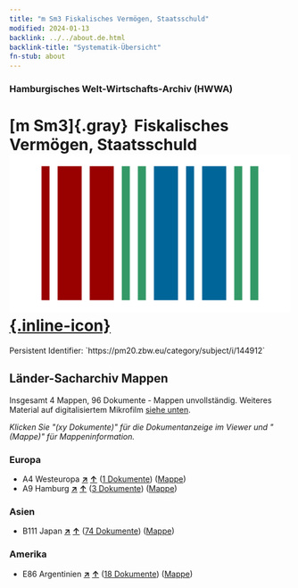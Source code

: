 ```yaml
---
title: "m Sm3 Fiskalisches Vermögen, Staatsschuld"
modified: 2024-01-13
backlink: ../../about.de.html
backlink-title: "Systematik-Übersicht"
fn-stub: about
---
```


### Hamburgisches Welt-Wirtschafts-Archiv (HWWA)

# [m Sm3]{.gray}&#8201; Fiskalisches Vermögen, Staatsschuld &#160; [![Wikidata](/images/Wikidata-logo.svg "Wikidata"){.inline-icon}](http://www.wikidata.org/entity/Q104700257)

<div class="hint">Persistent Identifier: `https://pm20.zbw.eu/category/subject/i/144912`</div>







## Länder-Sacharchiv Mappen






Insgesamt 4 Mappen, 96 Dokumente - Mappen unvollständig. Weiteres Material auf digitalisiertem Mikrofilm [siehe unten](#filmsections).

_Klicken Sie "(xy Dokumente)" für die Dokumentanzeige im Viewer und "(Mappe)" für Mappeninformation._




### Europa

- A4 Westeuropa [**&nearr;**](../../../geo/i/140897/about.de.html "Westeuropa (alle Mappen)") [**&uarr;**](../../../geo/about.de.html#A4 "Ländersystematik") (<a href="https://pm20.zbw.eu/iiifview/folder/sh/140897,144912" title="über: Westeuropa : Fiskalisches Vermögen, Staatsschuld" target="_blank">1 Dokumente</a>) ([Mappe](../../../../folder/sh/1408xx/140897/1449xx/144912/about.de.html))
- A9 Hamburg [**&nearr;**](../../../geo/i/140905/about.de.html "Hamburg (alle Mappen)") [**&uarr;**](../../../geo/about.de.html#A9 "Ländersystematik") (<a href="https://pm20.zbw.eu/iiifview/folder/sh/140905,144912" title="über: Hamburg : Fiskalisches Vermögen, Staatsschuld" target="_blank">3 Dokumente</a>) ([Mappe](../../../../folder/sh/1409xx/140905/1449xx/144912/about.de.html))

### Asien

- B111 Japan [**&nearr;**](../../../geo/i/141272/about.de.html "Japan (alle Mappen)") [**&uarr;**](../../../geo/about.de.html#B111 "Ländersystematik") (<a href="https://pm20.zbw.eu/iiifview/folder/sh/141272,144912" title="über: Japan : Fiskalisches Vermögen, Staatsschuld" target="_blank">74 Dokumente</a>) ([Mappe](../../../../folder/sh/1412xx/141272/1449xx/144912/about.de.html))

### Amerika

- E86 Argentinien [**&nearr;**](../../../geo/i/141692/about.de.html "Argentinien (alle Mappen)") [**&uarr;**](../../../geo/about.de.html#E86 "Ländersystematik") (<a href="https://pm20.zbw.eu/iiifview/folder/sh/141692,144912" title="über: Argentinien : Fiskalisches Vermögen, Staatsschuld" target="_blank">18 Dokumente</a>) ([Mappe](../../../../folder/sh/1416xx/141692/1449xx/144912/about.de.html))



<a id="filmsections" />













